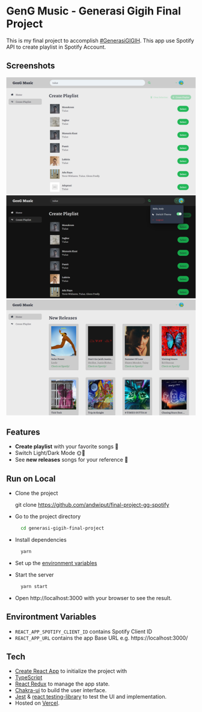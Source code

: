 # GenG Music - Generasi Gigih Final Project

This is my final project to accomplish [#GenerasiGIGIH](https://sites.google.com/anakbangsabisa.org/generasigigih-landingpage/home?authuser=1). This app use Spotify API to create playlist in Spotify Account.

## Screenshots

<img src="/images/screenshotgg1.png" alt="Preview Image" />
<img src="/images/screenshotgg2.png" alt="Preview Image" />
<img src="/images/screenshotgg3.png" alt="Preview Image" />

## Features

- **Create playlist** with your favorite songs 🎼
- Switch Light/Dark Mode 🌞🌚
- See **new releases** songs for your reference 🎊

## Run on Local

- Clone the project

  git clone https://github.com/andwiput/final-project-gg-spotify

- Go to the project directory

  ```bash
    cd generasi-gigih-final-project
  ```

- Install dependencies

  ```bash
    yarn
  ```

- Set up the [environment variables](#environment-variables)

- Start the server

  ```bash
    yarn start
  ```

- Open http://localhost:3000 with your browser to see the result.

## Environtment Variables

- `REACT_APP_SPOTIFY_CLIENT_ID` contains Spotify Client ID
-  `REACT_APP_URL` contains the app Base URL e.g. https://localhost:3000/

## Tech

- [Create React App](https://create-react-app.dev/) to initialize the project with 
- [TypeScript](https://typescriptlang.org)
- [React Redux](https://react-redux.js.org/) to manage the app state.
- [Chakra-ui](https://chakra-ui.com/docs/getting-started) to build the user interface.
- [Jest](https://jestjs.io/) & [react testing-library](https://testing-library.com/) to test the UI and implementation. 
- Hosted on [Vercel](https://vercel.com/).